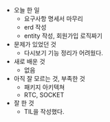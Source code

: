 - 오늘 한 일
    - 요구사항 명세서 마무리
    - erd 작성
    - entity 작성, 회원가입 로직짜기
- 문제가 있었던 것
    - 다시보기 기능 정리가 어려웠다.
- 새로 배운 것
    - 없음 
- 아직 잘 모르는 것, 부족한 것
    - 패키지 아키텍쳐
    - RTC, SOCKET
- 잘 한 것
    - TIL을 작성했다.